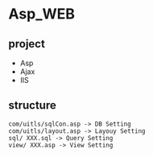 # Asp_WEB

## project
- Asp  
- Ajax
- IIS

## structure
```
com/uitls/sqlCon.asp -> DB Setting
com/uitls/layout.asp -> Layouy Setting
sql/ XXX.sql -> Query Setting
view/ XXX.asp -> View Setting
```
